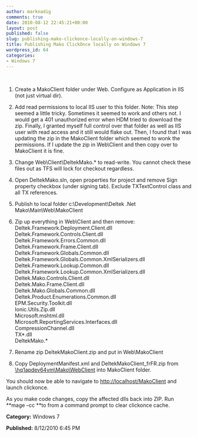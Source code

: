 ```yaml
---
author: marknadig
comments: true
date: 2010-08-12 22:45:21+00:00
layout: post
published: false
slug: publishing-mako-clickonce-locally-on-windows-7
title: Publishing Mako ClickOnce locally on Windows 7
wordpress_id: 64
categories:
- Windows 7
---
```



 

  1. Create a MakoClient folder under Web. Configure as Application in IIS (not just virtual dir).

  2. Add read permissions to local IIS user to this folder. Note: This step seemed a little tricky. Sometimes it seemed to work and others not. I would get a 401 unauthorized error when HDM tried to download the zip. Finally, I granted myself full control over that folder as well as IIS user with read access and it still would flake out. Then, I found that I was updating the zip in the MakoClient folder which seemed to wonk the permissions. If I update the zip in Web\Client and then copy over to MakoClient it is fine.

  3. Change Web\Client\DeltekMako.* to read-write. You cannot check these files out as TFS will lock for checkout regardless.

  4. Open DeltekMako.sln, open properties for project and remove Sign property checkbox (under signing tab). Exclude TXTextControl class and all TX references.

  5. Publish to local folder c:\Development\Deltek .Net Mako\Main\Web\MakoClient

  6. Zip up everything in Web\Client and then remove:  
Deltek.Framework.Deployment.Client.dll  
Deltek.Framework.Controls.Client.dll  
Deltek.Framework.Errors.Common.dll  
Deltek.Framework.Frame.Client.dll  
Deltek.Framework.Globals.Common.dll  
Deltek.Framework.Globals.Common.XmlSerializers.dll  
Deltek.Framework.Lookup.Common.dll  
Deltek.Framework.Lookup.Common.XmlSerializers.dll  
Deltek.Mako.Controls.Client.dll  
Deltek.Mako.Frame.Client.dll  
Deltek.Mako.Globals.Common.dll  
Deltek.Product.Enumerations.Common.dll  
EPM.Security.Toolkit.dll  
Ionic.Utils.Zip.dll  
Microsoft.mshtml.dll  
Microsoft.ReportingServices.Interfaces.dll  
CompressionChannel.dll  
TX*.dll  
DeltekMako.*

  7. Rename zip DeltekMakoClient.zip and put in Web\MakoClient

  8. Copy DeploymentManifest.xml and DeltekMakoClient_frFR.zip from [\\hq1apdev64vm\Mako\WebClient](///\\hq1apdev64vm\Mako\WebClient) into MakoClient folder.


You should now be able to navigate to [http://localhost/MakoClient](http://localhost/MakoClient) and launch clickonce.


As you make code changes, copy the affected dlls back into ZIP. Run **mage –cc **to from a command prompt to clear clickonce cache.





**Category:** Windows 7




**Published:** 8/12/2010 6:45 PM




